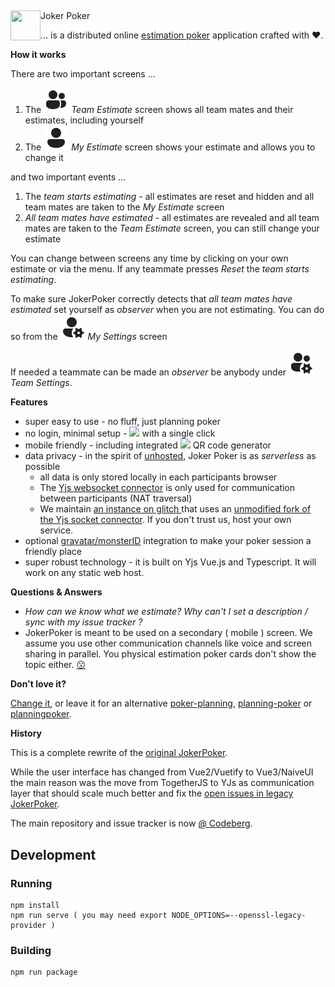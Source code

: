 ## <img src="https://codeberg.org/culmat/joker-poker/raw/branch/main/public/joker-poker-logo.svg" align="left" height="48" width="48" >
Joker Poker

... is a distributed online [estimation poker](https://en.wikipedia.org/wiki/Planning_poker) application crafted with ❤️.

**How it works**

There are two important screens ...

1) The ![](https://raw.githubusercontent.com/microsoft/fluentui-system-icons/master/assets/People/SVG/ic_fluent_people_20_filled.svg) _Team Estimate_ screen shows all team mates and their estimates, including yourself
1) The ![](https://raw.githubusercontent.com/microsoft/fluentui-system-icons/master/assets/Person/SVG/ic_fluent_person_20_filled.svg) _My Estimate_ screen shows your estimate and allows you to change it

and two important events ...

1) The _team starts estimating_ - all estimates are reset and hidden and all team mates are taken to the _My Estimate_ screen
1) _All team mates have estimated_ - all estimates are revealed and all team mates are taken to the _Team Estimate_ screen, you can still change your estimate
 
You can change between screens any time by clicking on your own estimate or via the menu.
If any teammate presses _Reset_ the _team starts estimating_.

To make sure JokerPoker correctly detects that _all team mates have estimated_ set yourself as _observer_ when you are not estimating. You can do so from the ![](https://raw.githubusercontent.com/microsoft/fluentui-system-icons/master/assets/Person%20Settings/SVG/ic_fluent_person_settings_20_filled.svg) _My Settings_ screen

If needed a teammate can be made an _observer_ be anybody under ![](https://raw.githubusercontent.com/microsoft/fluentui-system-icons/master/assets/People%20Settings/SVG/ic_fluent_people_settings_20_filled.svg) _Team Settings_. 

**Features**

 * super easy to use - no fluff, just planning poker
 * no login, minimal setup - <a href="https://joker-poker.onrender.com/"><img src="https://dabuttonfactory.com/button.png?t=create+a+team&f=Ubuntu&ts=14&tc=fff&hp=16&vp=5&c=6&bgt=unicolored&bgc=2ea44f&be=1"></a> with a single click
 * mobile friendly - including integrated ![](https://raw.githubusercontent.com/Templarian/MaterialDesign-SVG/master/svg/qrcode.svg) QR code generator 
 * data privacy - in the spirit of [unhosted](https://unhosted.org/), Joker Poker is as *serverless* as possible
   * all data is only stored locally in each participants browser
   * The [Yjs websocket connector](https://docs.yjs.dev/ecosystem/connection-provider/y-websocket) is only used for communication between participants (NAT traversal)
   * We maintain [an instance on glitch ](https://glitch.com/edit/#!/private-mango-chili) that uses an [unmodified fork of the Yjs socket connector](https://github.com/culmat/y-websocket). If you don't trust us, host your own service.
 * optional [gravatar/monsterID](https://gravatar.com/) integration to make your poker session a friendly place
 * super robust technology - it is built on Yjs Vue.js and Typescript. It will work on any static web host. 

**Questions & Answers**

 * _How can we know what we estimate? Why can't I set a description / sync with my issue tracker <XYZ>?_ 
 * JokerPoker is meant to be used on a secondary ( mobile ) screen. We assume you use other communication channels like voice and screen sharing in parallel. You physical estimation poker cards don't show the topic either. [😗](https://en.wikipedia.org/wiki/KISS_principle)

**Don't love it?**

[Change it](https://codeberg.org/culmat/joker-poker/issues), or leave it for an alternative [poker-planning](https://github.com/topics/poker-planning), [planning-poker](https://github.com/topics/planning-poker) or [planningpoker](https://github.com/topics/planningpoker).

**History**

This is a complete rewrite of the [original JokerPoker](https://github.com/culmat/joker-poker).

While the user interface has changed from Vue2/Vuetify to Vue3/NaiveUI the main reason was the move from TogetherJS to YJs as communication layer that should scale much better and fix the [open issues in legacy JokerPoker](https://github.com/culmat/joker-poker/issues).

The main repository and issue tracker is now  [@ Codeberg](https://codeberg.org/culmat/joker-poker/).

## Development

### Running

    npm install
    npm run serve ( you may need export NODE_OPTIONS=--openssl-legacy-provider )

### Building

    npm run package
